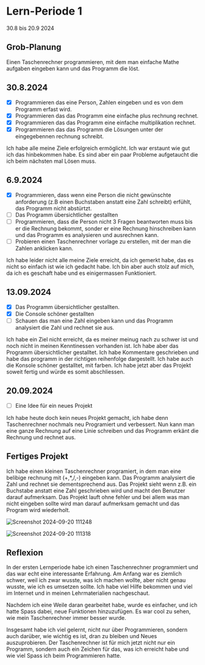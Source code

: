 
# Lern-Periode 1

30.8 bis 20.9 2024

## Grob-Planung

Einen Taschenrechner programmieren, mit dem man einfache Mathe aufgaben eingeben kann und das Programm die löst.

## 30.8.2024

- [x] Programmieren das eine Person, Zahlen eingeben und es von dem Programm erfast wird. 
- [x] Programmieren das das Programm eine einfache plus rechnung rechnet.
- [x] Programmieren das das Programm eine einfache multiplikation rechnet.
- [x] Programmieren das das Programm die Lösungen unter der eingegebennen rechnung schreibt.

Ich habe alle meine Ziele erfolgreich ermöglicht. Ich war erstaunt wie gut ich das hinbekommen habe. Es sind aber ein paar Probleme aufgetaucht die ich beim nächsten mal Lösen muss.

## 6.9.2024

- [x] Programmieren, dass wenn eine Person die nicht gewünschte anforderung (z.B einen Buchstaben anstatt eine Zahl schreibt) erfühlt, das Programm nicht abstürtzt.
- [ ] Das Programm übersichtlicher gestallten
- [ ] Programmieren, dass die Person nicht 3 Fragen beantworten muss bis er die Rechnung bekommt, sonder er eine Rechnung hinschreiben kann und das Programm es analysieren und ausrechnen kann.
- [ ] Probieren einen Taschenrechner vorlage zu erstellen, mit der man die Zahlen anklicken kann.

Ich habe leider nicht alle meine Ziele erreicht, da ich gemerkt habe, das es nicht so einfach ist wie ich gedacht habe. Ich bin aber auch stolz auf mich, da ich es geschaft habe und es einigermassen Funktioniert.

## 13.09.2024
- [x] Das Programm übersichtlicher gestallten.
- [x] Die Console schöner gestallten
- [ ] Schauen das man eine Zahl eingeben kann und das Programm analysiert die Zahl und rechnet sie aus.

Ich habe ein Ziel nicht erreicht, da es meiner meinug nach zu schwer ist und noch nicht in meinen Kenntinessen vorhanden ist. Ich habe aber das Programm übersichtlicher gestalltet. Ich habe Kommentare geschrieben und habe das programm in der richtigen reihenfolge dargestellt. Ich habe auch die Konsole schöner gestalltet, mit farben. Ich habe jetzt aber das Projekt soweit fertig und würde es somit abschliessen.

## 20.09.2024
- [ ] Eine Idee für ein neues Projekt

Ich habe heute doch kein neues Projekt gemacht, ich habe denn Taschenrechner nochmals neu Programiert und verbessert. Nun kann man eine ganze Rechnung auf eine Linie schreiben und das Programm erkänt die Rechnung und rechnet aus.


## Fertiges Projekt
Ich habe einen kleinen Taschenrechner programiert, in dem man eine belibige rechnung mit (+,*,/,-) eingeben kann. Das Programm analysiert die Zahl und rechnet sie dementsprechend aus. Das Projekt sieht wenn z.B. ein Buchstabe anstatt eine Zahl geschrieben wird und macht den Benutzer darauf aufmerksam. Das Projekt lauft ohne fehler und bei allem was man nicht eingeben sollte wird man darauf aufmerksam gemacht und das Program wird wiederholt.

![Screenshot 2024-09-20 111248](https://github.com/user-attachments/assets/2d72ae34-c523-495f-8a12-14f5c239cefc) 

![Screenshot 2024-09-20 111318](https://github.com/user-attachments/assets/0cde4b33-c4e2-448a-ac52-21da94e4cab5)



## Reflexion
In der ersten Lernperiode habe ich einen Taschenrechner programmiert und das war echt eine interessante Erfahrung. Am Anfang war es ziemlich schwer, weil ich zwar wusste, was ich machen wollte, aber nicht genau wusste, wie ich es umsetzen sollte. Ich habe viel Hilfe bekommen und viel im Internet und in meinen Lehrmaterialien nachgeschaut.

Nachdem ich eine Weile daran gearbeitet habe, wurde es einfacher, und ich hatte Spass dabei, neue Funktionen hinzuzufügen. Es war cool zu sehen, wie mein Taschenrechner immer besser wurde.

Insgesamt habe ich viel gelernt, nicht nur über Programmieren, sondern auch darüber, wie wichtig es ist, dran zu bleiben und Neues auszuprobieren. Der Taschenrechner ist für mich jetzt nicht nur ein Programm, sondern auch ein Zeichen für das, was ich erreicht habe und wie viel Spass ich beim Programmieren hatte.
       

